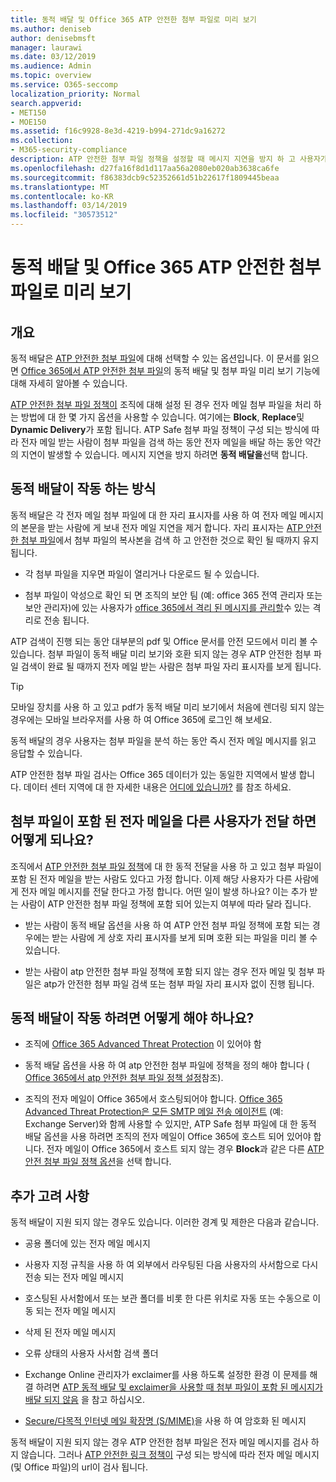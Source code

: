 ```yaml
---
title: 동적 배달 및 Office 365 ATP 안전한 첨부 파일로 미리 보기
ms.author: deniseb
author: denisebmsft
manager: laurawi
ms.date: 03/12/2019
ms.audience: Admin
ms.topic: overview
ms.service: O365-seccomp
localization_priority: Normal
search.appverid:
- MET150
- MOE150
ms.assetid: f16c9928-8e3d-4219-b994-271dc9a16272
ms.collection:
- M365-security-compliance
description: ATP 안전한 첨부 파일 정책을 설정할 때 메시지 지연을 방지 하 고 사용자가 검색 중인 첨부 파일을 미리 볼 수 있도록 동적 전달을 선택 합니다.
ms.openlocfilehash: d27fa16f8d1d117aa56a2080eb020ab3638ca6fe
ms.sourcegitcommit: f86383dcb9c52352661d51b22617f1809445beaa
ms.translationtype: MT
ms.contentlocale: ko-KR
ms.lasthandoff: 03/14/2019
ms.locfileid: "30573512"
---
```

# <a name="dynamic-delivery-and-previewing-with-office-365-atp-safe-attachments"></a>동적 배달 및 Office 365 ATP 안전한 첨부 파일로 미리 보기

## <a name="overview"></a>개요

동적 배달은 [ATP 안전한 첨부 파일](atp-safe-attachments.md)에 대해 선택할 수 있는 옵션입니다. 이 문서를 읽으면 [Office 365에서 ATP 안전한 첨부 파일](atp-safe-attachments.md)의 동적 배달 및 첨부 파일 미리 보기 기능에 대해 자세히 알아볼 수 있습니다.

[ATP 안전한 첨부 파일 정책이](set-up-atp-safe-attachments-policies.md) 조직에 대해 설정 된 경우 전자 메일 첨부 파일을 처리 하는 방법에 대 한 몇 가지 옵션을 사용할 수 있습니다. 여기에는 **Block**, **Replace**및 **Dynamic Delivery**가 포함 됩니다. ATP Safe 첨부 파일 정책이 구성 되는 방식에 따라 전자 메일 받는 사람이 첨부 파일을 검색 하는 동안 전자 메일을 배달 하는 동안 약간의 지연이 발생할 수 있습니다. 메시지 지연을 방지 하려면 **동적 배달을**선택 합니다.
  
## <a name="how-dynamic-delivery-works"></a>동적 배달이 작동 하는 방식
  
동적 배달은 각 전자 메일 첨부 파일에 대 한 자리 표시자를 사용 하 여 전자 메일 메시지의 본문을 받는 사람에 게 보내 전자 메일 지연을 제거 합니다. 자리 표시자는 [ATP 안전한 첨부 파일](atp-safe-attachments.md)에서 첨부 파일의 복사본을 검색 하 고 안전한 것으로 확인 될 때까지 유지 됩니다. 

- 각 첨부 파일을 지우면 파일이 열리거나 다운로드 될 수 있습니다. 

- 첨부 파일이 악성으로 확인 되 면 조직의 보안 팀 (예: office 365 전역 관리자 또는 보안 관리자)에 있는 사용자가 [office 365에서 격리 된 메시지를 관리할](manage-quarantined-messages-and-files.md)수 있는 격리로 전송 됩니다.

ATP 검색이 진행 되는 동안 대부분의 pdf 및 Office 문서를 안전 모드에서 미리 볼 수 있습니다. 첨부 파일이 동적 배달 미리 보기와 호환 되지 않는 경우 ATP 안전한 첨부 파일 검색이 완료 될 때까지 전자 메일 받는 사람은 첨부 파일 자리 표시자를 보게 됩니다.

> [!TIP]
> 모바일 장치를 사용 하 고 있고 pdf가 동적 배달 미리 보기에서 처음에 렌더링 되지 않는 경우에는 모바일 브라우저를 사용 하 여 Office 365에 로그인 해 보세요.

동적 배달의 경우 사용자는 첨부 파일을 분석 하는 동안 즉시 전자 메일 메시지를 읽고 응답할 수 있습니다. 

ATP 안전한 첨부 파일 검사는 Office 365 데이터가 있는 동일한 지역에서 발생 합니다. 데이터 센터 지역에 대 한 자세한 내용은 [어디에 있습니까?](https://products.office.com/where-is-your-data-located?geo=All) 를 참조 하세요. 
  
## <a name="what-happens-when-someone-forwards-an-email-that-contains-an-attachment"></a>첨부 파일이 포함 된 전자 메일을 다른 사용자가 전달 하면 어떻게 되나요?

조직에서 [ATP 안전한 첨부 파일 정책](set-up-atp-safe-attachments-policies.md)에 대 한 동적 전달을 사용 하 고 있고 첨부 파일이 포함 된 전자 메일을 받는 사람도 있다고 가정 합니다. 이제 해당 사용자가 다른 사람에 게 전자 메일 메시지를 전달 한다고 가정 합니다. 어떤 일이 발생 하나요? 이는 추가 받는 사람이 ATP 안전한 첨부 파일 정책에 포함 되어 있는지 여부에 따라 달라 집니다.
  
- 받는 사람이 동적 배달 옵션을 사용 하 여 ATP 안전 첨부 파일 정책에 포함 되는 경우에는 받는 사람에 게 상호 자리 표시자를 보게 되며 호환 되는 파일을 미리 볼 수 있습니다.
    
- 받는 사람이 atp 안전한 첨부 파일 정책에 포함 되지 않는 경우 전자 메일 및 첨부 파일은 atp가 안전한 첨부 파일 검색 또는 첨부 파일 자리 표시자 없이 진행 됩니다.
    
## <a name="whats-required-for-dynamic-delivery-to-work"></a>동적 배달이 작동 하려면 어떻게 해야 하나요?

- 조직에 [Office 365 Advanced Threat Protection](office-365-atp.md) 이 있어야 함
    
- 동적 배달 옵션을 사용 하 여 atp 안전한 첨부 파일에 정책을 정의 해야 합니다 ( [Office 365에서 atp 안전한 첨부 파일 정책 설정](set-up-atp-safe-attachments-policies.md)참조).
    
- 조직의 전자 메일이 Office 365에서 호스팅되어야 합니다. [Office 365 Advanced Threat Protection은 모든 SMTP 메일 전송 에이전트](https://docs.microsoft.com/office365/servicedescriptions/office-365-advanced-threat-protection-service-description#requirements-for-office-365-advanced-threat-protection-atp) (예: Exchange Server)와 함께 사용할 수 있지만, ATP Safe 첨부 파일에 대 한 동적 배달 옵션을 사용 하려면 조직의 전자 메일이 Office 365에 호스트 되어 있어야 합니다. 전자 메일이 Office 365에서 호스트 되지 않는 경우 **Block**과 같은 다른 [ATP 안전 첨부 파일 정책 옵션](set-up-atp-safe-attachments-policies.md#step-3-learn-about-atp-safe-attachments-policy-options)을 선택 합니다.
    
## <a name="additional-considerations"></a>추가 고려 사항

동적 배달이 지원 되지 않는 경우도 있습니다. 이러한 경계 및 제한은 다음과 같습니다.
  
- 공용 폴더에 있는 전자 메일 메시지
    
- 사용자 지정 규칙을 사용 하 여 외부에서 라우팅된 다음 사용자의 사서함으로 다시 전송 되는 전자 메일 메시지
    
- 호스팅된 사서함에서 또는 보관 폴더를 비롯 한 다른 위치로 자동 또는 수동으로 이동 되는 전자 메일 메시지
    
- 삭제 된 전자 메일 메시지
    
- 오류 상태의 사용자 사서함 검색 폴더
    
- Exchange Online 관리자가 exclaimer를 사용 하도록 설정한 환경 이 문제를 해결 하려면 [ATP 동적 배달 및 exclaimer을 사용할 때 첨부 파일이 포함 된 메시지가 배달 되지 않음](https://support.microsoft.com/help/4014438/messages-with-attachments-are-not-delivered-when-atp-dynamic-delivery) 을 참고 하십시오.

- [Secure/다목적 인터넷 메일 확장명 (S/MIME)](s-mime-for-message-signing-and-encryption.md)을 사용 하 여 암호화 된 메시지

동적 배달이 지원 되지 않는 경우 ATP 안전한 첨부 파일은 전자 메일 메시지를 검사 하지 않습니다. 그러나 [ATP 안전한 링크 정책이](set-up-atp-safe-links-policies.md) 구성 되는 방식에 따라 전자 메일 메시지 (및 Office 파일)의 url이 검사 됩니다.